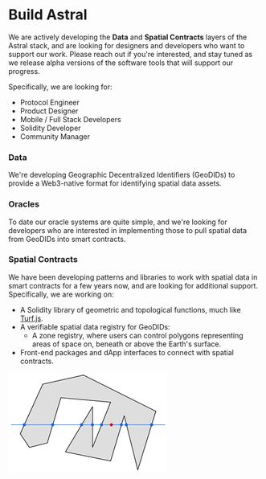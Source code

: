 # Build Astral

We are actively developing the **Data** and **Spatial Contracts** layers of the Astral stack, and are looking for designers and developers who want to support our work. Please reach out if you're interested, and stay tuned as we release alpha versions of the software tools that will support our progress.

Specifically, we are looking for:

* Protocol Engineer
* Product Designer
* Mobile / Full Stack Developers
* Solidity Developer
* Community Manager

### Data

We're developing Geographic Decentralized Identifiers \(GeoDIDs\) to provide a Web3-native format for identifying spatial data assets.

### Oracles

To date our oracle systems are quite simple, and we're looking for developers who are interested in implementing those to pull spatial data from GeoDIDs into smart contracts.

### Spatial Contracts

We have been developing patterns and libraries to work with spatial data in smart contracts for a few years now, and are looking for additional support. Specifically, we are working on:

* A Solidity library of geometric and topological functions, much like [Turf.js](https://turfjs.org/).
* A verifiable spatial data registry for GeoDIDs:
  * A zone registry, where users can control polygons representing areas of space on, beneath or above the Earth's surface.
* Front-end packages and dApp interfaces to connect with spatial contracts.

![](../.gitbook/assets/pt-in-poly.gif)

